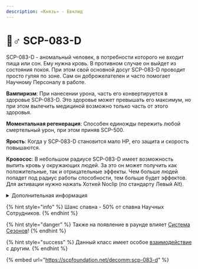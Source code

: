 ```yaml
---
description: «Князь» - Евклид
---
```


# 🧛♂ SCP-083-D

SCP-083-D - аномальный человек, в потребности которого не входит пища или сон. Ему нужна кровь. В противном случае он выйдет из состояния покоя. При этом свой основной досуг SCP-083-D проводит просто гуляя по зоне. Сам он доброжелателен и часто помогает Научному Персоналу в работе.

**Вампиризм**: При нанесении урона, часть его конвертируется в здоровье SCP-083-D. Это здоровье может превышать его максимум, но при этом вылечить медициной возможно только часть от этого здоровья.

**Моментальная регенерация**: Способен единожды пережить любой смертельный урон, при этом приняв SCP-500.

**Ярость**: Когда у SCP-083-D становится мало HP, его защита и скорость повышаются.

**Кровосос**: В небольшом радиусе SCP-083-D имеет возможность выпить кровь у окружающих людей. За это он может получить как положительные, так и отрицательные эффекты. Чем больше людей попадет под радиус работы способности, тем больше будет эффектов.\
Для активации нужно нажать Хоткей Noсlip (по стандарту Левый Alt).

<details>

<summary>Дополнительная информация</summary>

* **Класс**: Научный Сотрудник
* **Оружие**: Отсутствует
* **Уровень доступа**: Карта Научного Сотрудника
* **Броня**: Отсутствует
* **Особое снаряжение**: Отсутствует

</details>

{% hint style="info" %}
Шанс спавна - 50% от спавна Научных Сотрудников.
{% endhint %}

{% hint style="danger" %}
Также на появление в раунде влияет [Система Сезонов](../../server-systems/seasons-system/)!
{% endhint %}

{% hint style="success" %}
Данный класс имеет особое [взаимодействие](../interconnection-of-classes.md) с другим.
{% endhint %}

{% embed url="https://scpfoundation.net/decomm:scp-083-d" %}
